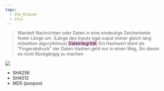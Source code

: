 ```yaml
---
tags:
  - 3te_Klasse
  - itsi
---
```

> Wandelt Nachrichten oder Daten in eine eindeutige Zeichenkette fester Länge um. (Länge des Inputs egal ouput immer gleich lang mitselben algorythimus)
> <mark style="background: #FFB8EBA6;">Dateintegrität:</mark> Ein Hashwert  dient als "Fingerabdruck" der Daten
> Hashen geht nur in einen Weg, Sin davon es nicht Rückgängig zu machen

![](Hashalgorithmen%2024-10-2024-03.excalidraw.svg)
- SHA256
- SHA512
- MD5 (poopoo)

